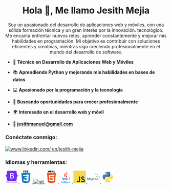 <h1 align="center">Hola 👋, Me llamo Jesith Mejia</h1>
<p align="center">Soy un apasionado del desarrollo de aplicaciones web y móviles, con una sólida formación técnica y un gran interés por la innovación. tecnológico. Me encanta enfrentar nuevos retos, aprender constantemente y mejorar mis habilidades en programación. Mi objetivo es contribuir con soluciones eficientes y creativas, mientras sigo creciendo profesionalmente en el mundo del desarrollo de software.</p>

- 📍 **Técnico en Desarrollo de Aplicaciones Web y Móviles**

- 📚 **Aprendiendo Python y mejorando mis habilidades en bases de datos**

- 💻 **Apasionado por la programación y la tecnología**

- 🚀 **Buscando oportunidades para crecer profesionalmente**

- 🌍 **Interesado en el desarrollo web y móvil**

- 📧 **jesithmanuel@gmail.com**

<h3 align="left">Conéctate conmigo:</h3>
<p align="left">
<a href="https://linkedin. com/in/www.linkedin.com/in/jesith-mejia" target="blank"><img align="center" src="https://raw.githubusercontent.com/rahuldkjain/github-profile-readme-generator/master/src/images/icons/Social/linked-in-alt.svg" alt="www.linkedin.com/ en/jesith-mejia" height="30" width="40" /></a>
</p>

<h3 align="left">Idiomas y herramientas:</h3>
<p align="left">
  <a href="https://getbootstrap.com" target="_blank" rel="noreferrer">
    <img src="https://raw.githubusercontent.com/devicons/devicon/master/icons/bootstrap/bootstrap-plain-wordmark.svg" alt="bootstrap" width="40" height="40"/>
  </a>
  <a href="https://www.w3schools.com/css/" target="_blank" rel="noreferrer">
    <img src="https://raw.githubusercontent.com/devicons/devicon/master/icons/css3/css3-original-wordmark.svg" alt="css3" width="40" height="40"/>
  </a>
  <a href="https://git-scm.com/" target="_blank" rel="noreferrer">
    <img src="https://www.vectorlogo.zone/logos/git-scm/git-scm-icon.svg" alt="git" width="40" height="40"/>
  </a>
  <a href="https://www.w3.org/html/" target="_blank" rel="noreferrer">
    <img src="https://raw.githubusercontent.com/devicons/devicon/master/icons/html5/html5-original-wordmark.svg" alt="html5" width="40" height="40"/>
  </a>
  <a href="https://www.java.com" target="_blank" rel="noreferrer">
    <img src="https://raw.githubusercontent.com/devicons/devicon/master/icons/java/java-original.svg" alt="java" width="40" height="40"/>
  </a>
  <a href="https://developer.mozilla.org/es-ES/docs/Web/JavaScript" target="_blank" rel="noreferrer">
    <img src="https://raw.githubusercontent.com/devicons/devicon/master/icons/javascript/javascript-original.svg" alt="javascript" width="40" height="40"/>
  </a>
  <a href="https://www.mysql.com/" target="_blank" rel="noreferrer">
    <img src="https://raw.githubusercontent.com/devicons/devicon/master/icons/mysql/mysql-original-wordmark.svg" alt="mysql" width="40" height="40"/>
  </a>
  <a href="https://www.python.org" target="_blank" rel="noreferrer">
    <img src="https://raw.githubusercontent.com/devicons/devicon/master/icons/python/python-original.svg" alt="python" width="40" height="40"/>
  </a>
</p>
